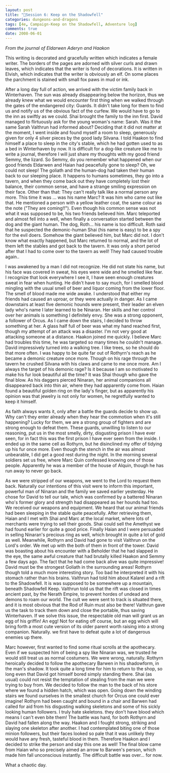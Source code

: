 ```yaml
---
layout: post
title: "🐲Session 6: Keep on the Shadowfell"
categories: dungeons-and-dragons
tags: [4e, Campaign-Keep on the Shadowfell, Adventure log]
comments: true
date: 2008-06-01
---
```


*From the journal of Eldarwen Aderyn and Haakon*

This writing is decorated and gracefully written which indicates a female writer. The borders of the pages are adorned with silver curls and drawn leaves, which indicates that the writer is fond of decorations. It is written in Elvish, which indicates that the writer is obviously an elf. On some places the parchment is stained with small fox paws in mud or ink.

After a long day full of action, we arrived with the victim family back in Winterhaven. The sun was already disappearing below the horizon, thus we already knew what we would encounter first thing when we walked through the gates of the endangered city: Guards. It didn't take long for them to find us and notify us of the obvious fact of the curfew. We would have to go to the inn as swiftly as we could. Shai brought the family to the inn first. David managed to flirtuously ask for the young woman's name: Sarah. Was it the same Sarah Valthrun had informed about? Deciding that it did not matter at the moment, I went inside and found myself a room to sleep, generously given for only 4 silver pieces by the good lady Silvana. I told Haakon to find himself a place to sleep in the city's stable, which he had gotten used to as a bed in Winterhaven by now.
It is difficult for a dog-like creature like me to write a journal, therefore I will just share my thoughts with my good friend Semmy, the lizard. So Semmy, do you remember what happened when our good friends Eldarwen and Haian had peacefully gone to sleep? Oh, we could not sleep! The goliath and the human-dog had taken their human back to our sleeping place. It happens to humans sometimes, they go into a tavern, and when they come back out they have completely lost their balance, their common sense, and have a strange smiling expression on their face. Other than that: They can't really talk like a normal person any more. This time it was … was his name Marc? It was him who came out like that. He mentioned a person with a yellow leather coat, the same colour as the note ("They are coming!!"). Even though his common sense was not what it was supposed to be, his two friends believed him. Marc teleported and almost fell into a well, when finally a conversation started between the dog and the giant human. The dog, Roth… his name is too difficult. Roth said that he suspected the demonic-human Shai (his name is easy) to be a spy for the evil doers. Somehow the giant believed him, but Marc did not. I don't know what exactly happened, but Marc returned to normal, and the lot of them left the stables and got back to the tavern. It was only a short period after that I had to come over to the tavern as well! They had caused trouble again..

I was awakened by a man I did not recognize. He did not state his name, but his face was covered in sweat, his eyes were wide and he smelled like fear. I recognize that look everywhere I see it, I have seen enough creatures sweat in fear when hunting. He didn't have to say much, for I smelled blood mingling with the usual smell of beer and liquor coming from the lower floor. The smell of blood made me wide awake. I understood that either my friends had caused an uproar, or they were actually in danger. As I came downstairs at least five demonic hounds were present, their leader an elven lady who's name I later learned to be Ninaran. Her skills and her control over her animals is something I definitely envy. She was a strong opponent, a follower of Orcus. As I came down the stairs, I decided to throw something at her. A glass half full of beer was what my hand reached first, though my attempt of an attack was a disaster. I'm not very good at attacking someone at a distance. Haakon joined me quickly. I believe Marc had troubles this time, he was targeted so many times he couldn't manage. David impressively turned into a walking tree. I like trees, so he should do that more often. I was happy to be quite far out of Rothyrn's reach as he became a demonic creature once more. Though on his rage through the tavern he crushed Silvana with his claws and came to me once more. Am I always the target of his demonic rage? Is it because I am so motivated to make his fur look beautiful all the time? It was Shai though who gave the final blow. As his daggers pierced Ninaran, her animal companions all disappeared back into thin air, where they had apparently come from. Haian found a beautiful golden ring on the lady's finger, but as apparently his opinion was that jewelry is not only for women, he regretfully wanted to keep it himself.

As faith always wants it, only after a battle the guards decide to show up. Why can't they enter already when they hear the commotion when it's still happening? Lucky for them, we are a strong group of fighters and are strong enough to defeat them. These guards, unwilling to listen to our reasoning, put us in the most smelly, dirty, disgusting prison I have ever seen, for in fact this was the first prison I have ever seen from the inside. I ended up in the same cell as Rothyrn, but he disinclined my offer of tidying up his fur once more. Even though the stench in the air was almost unbearable, I did get a good rest during the night. In the morning several soldiers set us free, where Marc Quin confessed knowing one of those people. Apparently he was a member of the house of Alquin, though he has run away to never go back.

As we were stripped of our weapons, we went to the Lord to request them back. Naturally our intentions of this visit were to inform this important, powerful man of Ninaran and the family we saved earlier yesterday. He chose for David to tell our tale, which was confirmed by a battered Ninaran who's former glory and strength had disappeared as her hounds had too. We received our weapons and equipment. We heard that our animal friends had been sleeping in the stable quite peacefully. After retrieving them, Haian and I met with Shai and Marc at the local market, where lots of merchants were trying to sell their goods. Shai could sell the Amethyst we had found earlier for quite a good price. Finally Haian and I were persuaded in selling Ninaran's precious ring as well, which brought in quite a lot of gold as well. Meanwhile, Rothyrn and David had gone to visit Valthrun on the Lord's order. We met up with the both of them in front of the tower. David was boasting about his encounter with a Beholder that he had slapped in the eye, the same awful creature that had brutally killed Haakon and Semmy a few days ago. The fact that he had come back alive was quite impressive! David must be the strongest Goliath in the surrounding areas! Rothyrn though told a much more interesting story. Too bad he interpreted it with his stomach rather than his brains. Valthrun had told him about Kalarel and a rift to the Shadowfell. It is was supposed to be somewhere up a mountain, beneath Shadowfell Keep. Valthrun told us that the rift was closed in times ancient past, by the Nerath Empire, to prevent hordes of undead and demons to roam our world.  The cult we were sent to track is situated there, and it is most obvious that the Rod of Ruin must also be there! Valthrun gave us the task to track them down and close the portable, thus saving Winterhaven. If we solve this issue, the respectable old man will grant us an egg of his griffin! An egg! Not for eating off course, but an egg which will bring forth a most cute version of its older parent worth raising into a strong companion. Naturally. we first have to defeat quite a lot of dangerous enemies up there.

Marc however, first wanted to find some ritual scrolls at the apothecary. Even if we suspected him of being a spy like Ninaran was, we trusted he would still treat us as normal costumers. We were wrong, naturally. Rothyrn heroically decided to follow the apothecary Barwen in his shadowform, in the man's shadow. It took quite a long time for him to return to the shop, so long even that David got himself bored simply standing there. Shai (as usual) could not resist the temptation of stealing from the man we were trying to buy from. We decided to follow the man to the back of his store where we found a hidden hatch, which was open. Going down the winding stairs we found ourselves in the smallest church for Orcus one could ever imagine! Rothyrn had been caught and bound in a chair and Barwen had called for aid from his disgusting walking skeletons and some of his sickly looking human followers. I truly hate skeletons. they don't have blood which means I can't even bite them! The battle was hard, for both Rothyrn and David had fallen along the way. Haakon and I fought strong, striking and slaying one skeleton after another. I had contemplated biting one of those minion followers, but their faces looked so pale that it was unlikely they would have any fresh, tasteful blood in them. Therefore Haakon and I decided to strike the person and slay this one as well! The final blow came from Haian who so precisely aimed an arrow to Barwen's person, which made him fall unconscious instantly. The difficult battle was over… for now.

What a chaotic day.
